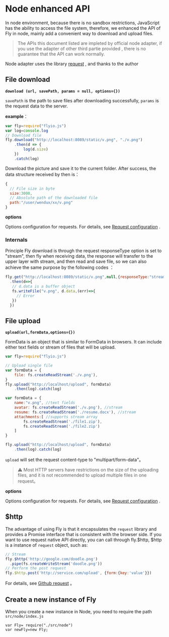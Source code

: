 # Node enhanced API

In node environment, because there is no sandbox restrictions, JavaScript has the ability to access the file system, therefore, we enhanced the API of Fly in node, mainly add a convenient way to download and upload files.

> The APIs this document listed are impleted by  official  node adapter, if you use the adapter of other third partie provided  , there is no guarantee that the API can work normally.

Node adapter uses the  library [request](https://github.com/request/request) , and thanks to the author

## File download

 **`download (url, savePath, params = null, options={})`**

`savePath` is  the path to save files after downloading successfully, `params` is the request data to the server.

 **example**：

```javascript
var fly=require("flyio.js")
var log=console.log
// Download file
fly.download("http://localhost:8089/static/v.png", "./v.png")
    .then(d => {
        log(d.size)
    })
    .catch(log)
```

Download the picture and save it to the current folder. After success, the data structure received by then is：

```javascript
{
  // File size in byte
  size:3000,
  // Absolute path of the downloaded file
  path:"/user/wendux/xx/v.png"
}
```

**options**

Options configuration for requests. For details, see  [Request configuration](#/doc/flyio-en/config) .

### Internals

Principle Fly download is through the request responseType option is set to "stream", then fly when receiving data, the response will transfer to the upper layer with stream, and then read and save file, so we can also achieve the same purpose by the following codes ：

```javascript
fly.get("http://localhost:8089/static/v.png",null,{responseType:"stream"})
  .then(d=>{
   // d.data is a buffer object
   fs.writeFile("v.png", d.data,(err)=>{
     // Error
   })
  })
```



## File upload

**`upload(url,formData,options={})`**

FormData is an object that is similar to FormData in browsers. It can include either text fields or  stream of files that will be upload.

```javascript
var fly=require("flyio.js")

// Upload single file
var formData = {
    file: fs.createReadStream('./v.png'),
}
fly.upload("http://localhost/upload", formData)
    .then(log).catch(log)

var formData = {
    name:"v.png", //text fields
    avatar: fs.createReadStream('./v.png'), //stream
    resume: fs.createReadStream('./resume.docx'), //stream
    attachments:[ //supports stream array
        fs.createReadStream('./file1.zip'),
        fs.createReadStream('./file2.zip')
    ]
}

fly.upload("http://localhost/upload", formData)
    .then(log).catch(log)
```

`upload` will set the request content-type to "multipart/form-data"。

> ⚠️ Most HTTP servers have restrictions on the size of the uploading files, and it is not recommended to upload multiple files in one request。

**options**

Options configuration for requests. For details, see  [Request configuration](#/doc/flyio-en/config) .

## $http

The advantage of using Fly is that it encapsulates the `request` library and provides a Promise interface that is consistent with the browser side. If you want to use request native API directly, you can call  through fly.$http, $http is a instance of  `request` object, such as:

```javascript
// Stream
fly.$http('http://google.com/doodle.png')
  .pipe(fs.createWriteStream('doodle.png'))
// Perform the post request
fly.$http.post('http://service.com/upload', {form:{key:'value'}})
```

For details, see  [Github request](https://github.com/request/request#requestoptions-callback) 。

## Create a new  instance of Fly

When you create a new instance in Node, you need to require the path  `src/node/index.js`

```
var Fly= require("./src/node")
var newFly=new Fly;
```

